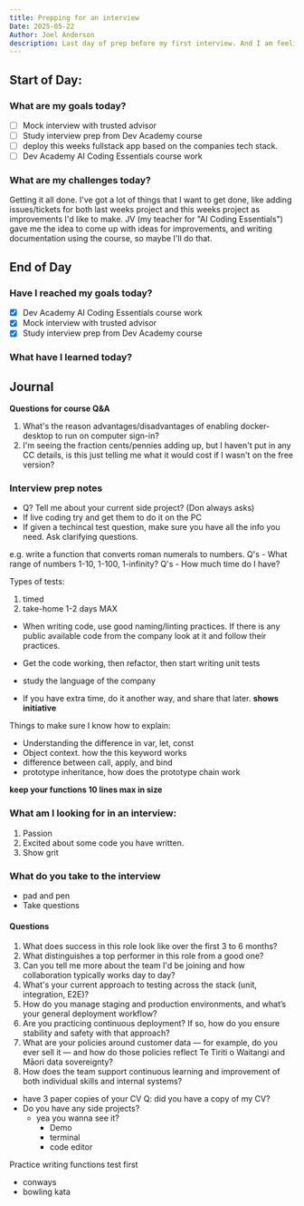 ```yaml
---
title: Prepping for an interview
Date: 2025-05-22
Author: Joel Anderson
description: Last day of prep before my first interview. And I am feeling good about the prepperation I have done.
---
```


## Start of Day:

### What are my goals today?
- [ ] Mock interview with trusted advisor
- [ ] Study interview prep from Dev Academy course
- [ ] deploy this weeks fullstack app based on the companies tech stack.
- [ ] Dev Academy AI Coding Essentials course work

### What are my challenges today?
Getting it all done. I've got a lot of things that I want to get done, like adding issues/tickets for both last weeks project and this weeks project as improvements I'd like to make. JV (my teacher for "AI Coding Essentials") gave me the idea to come up with ideas for improvements, and writing documentation using the course, so maybe I'll do that.

## End of Day

### Have I reached my goals today?
- [x] Dev Academy AI Coding Essentials course work
- [x] Mock interview with trusted advisor
- [x] Study interview prep from Dev Academy course

### What have I learned today?

## Journal
**Questions for course Q&A**
1. What's the reason advantages/disadvantages of enabling docker-desktop to run on computer sign-in?
2. I'm seeing the fraction cents/pennies adding up, but I haven't put in any CC details, is this just telling me what it would cost if I wasn't on the free version?

### Interview prep notes
- Q? Tell me about your current side project? (Don always asks)
- If live coding try and get them to do it on the PC
- If given a techincal test question, make sure you have all the info you need. Ask clarifying questions.

e.g. write a function that converts roman numerals to numbers.
Q's - What range of numbers 1-10, 1-100, 1-infinity?
Q's - How much time do I have?


Types of tests:
1. timed
2. take-home 1-2 days MAX

- When writing code, use good naming/linting practices. If there is any public available code from the company look at it and follow their practices.

- Get the code working, then refactor, then start writing unit tests
- study the language of the company

- If you have extra time, do it another way, and share that later. **shows initiative**

Things to make sure I know how to explain:
- Understanding the difference in var, let, const
- Object context. how the this keyword works
- difference between call, apply, and bind
- prototype inheritance, how does the prototype chain work

**keep your functions 10 lines max in size**

### What am I looking for in an interview:
1. Passion
2. Excited about some code you have written.
3. Show grit

### What do you take to the interview
- pad and pen
- Take questions

#### Questions
1. What does success in this role look like over the first 3 to 6 months?
2. What distinguishes a top performer in this role from a good one?
3. Can you tell me more about the team I'd be joining and how collaboration typically works day to day?
4. What's your current approach to testing across the stack (unit, integration, E2E)?
5. How do you manage staging and production environments, and what’s your general deployment workflow?
6. Are you practicing continuous deployment? If so, how do you ensure stability and safety with that approach?
7. What are your policies around customer data — for example, do you ever sell it — and how do those policies reflect Te Tiriti o Waitangi and Māori data sovereignty?
8. How does the team support continuous learning and improvement of both individual skills and internal systems?

  - have 3 paper copies of your CV
  Q: did you have a copy of my CV?
- Do you have any side projects?
  - yea you wanna see it?
    - Demo
    - terminal
    - code editor

Practice writing functions test first
- conways
- bowling kata



